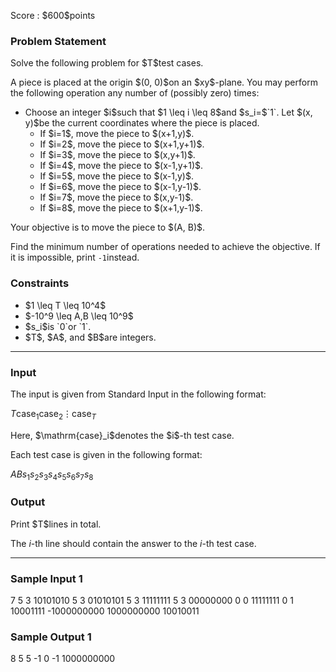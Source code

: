 
<div>

<span>

<span>

<p>
Score : $600$points
</p>

<div>

<section>

### **Problem Statement**

<p>
Solve the following problem for $T$test cases.
</p>

<p>
A piece is placed at the origin $(0, 0)$on an $xy$-plane.  You may perform the following operation any number of (possibly zero) times:
</p>

<ul>

<li>
Choose an integer $i$such that $1 \leq i \leq 8$and $s_i=$`1`.  Let $(x, y)$be the current coordinates where the piece is placed.
<ul>

<li>
If $i=1$, move the piece to $(x+1,y)$.
</li>

<li>
If $i=2$, move the piece to $(x+1,y+1)$.
</li>

<li>
If $i=3$, move the piece to $(x,y+1)$.
</li>

<li>
If $i=4$, move the piece to $(x-1,y+1)$.
</li>

<li>
If $i=5$, move the piece to $(x-1,y)$.
</li>

<li>
If $i=6$, move the piece to $(x-1,y-1)$.
</li>

<li>
If $i=7$, move the piece to $(x,y-1)$.
</li>

<li>
If $i=8$, move the piece to $(x+1,y-1)$.
</li>

</ul>

</li>

</ul>

<p>
Your objective is to move the piece to $(A, B)$.

Find the minimum number of operations needed to achieve the objective.  If it is impossible, print `-1`instead.  
</p>

</section>

</div>

<div>

<section>

### **Constraints**

<ul>

<li>
$1 \leq T \leq 10^4$
</li>

<li>
$-10^9 \leq A,B \leq 10^9$
</li>

<li>
$s_i$is `0`or `1`.
</li>

<li>
$T$, $A$, and $B$are integers.
</li>

</ul>

</section>

</div>

---

<div>

<div>

<section>

### **Input**

<p>
The input is given from Standard Input in the following format:
</p>

<div>

$T$$\mathrm{case}_1$$\mathrm{case}_2$$\vdots$$\mathrm{case}_T$
</div>

<p>
Here, $\mathrm{case}_i$denotes the $i$-th test case.  
</p>

<p>
Each test case is given in the following format:
</p>

<div>

$A$$B$$s_1 s_2 s_3 s_4 s_5 s_6 s_7 s_8$
</div>

</section>

</div>

<div>

<section>

### **Output**

<p>
Print $T$lines in total.

The $i$-th line should contain the answer to the $i$-th test case.
</p>

</section>

</div>

</div>

---

<div>

<section>

### **Sample Input 1**

<div>

7
5 3 10101010
5 3 01010101
5 3 11111111
5 3 00000000
0 0 11111111
0 1 10001111
-1000000000 1000000000 10010011

</div>

</section>

</div>

<div>

<section>

### **Sample Output 1**

<div>

8
5
5
-1
0
-1
1000000000

</div>

</section>

</div>

</span>

</span>

</div>
